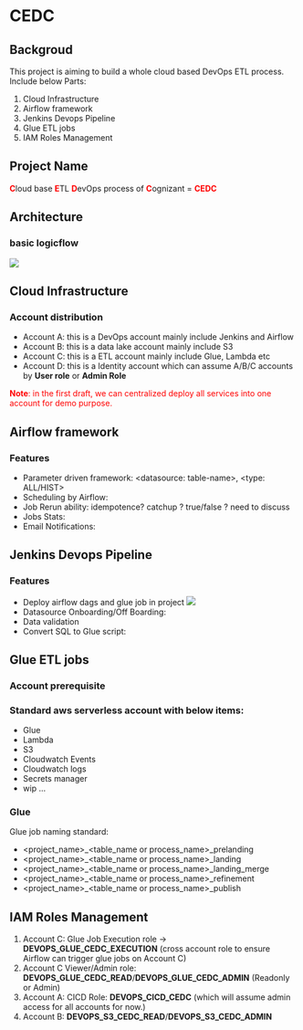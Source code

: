 # CEDC
## Backgroud
This project is aiming to build a whole cloud based DevOps ETL process. Include below Parts:
1. Cloud Infrastructure
2. Airflow framework
3. Jenkins Devops Pipeline
4. Glue ETL jobs
5. IAM Roles Management

## Project Name
<font color=red>**C**</font>loud base <font color=red>**E**</font>TL <font color=red>**D**</font>evOps process of <font color=red>**C**</font>ognizant = <font color=red>**CEDC**</font>

## Architecture
### basic logicflow
![](https://gitee.com/SixGod2019/shared-info/raw/master/github_images/images/basic_logicflow.png)



## Cloud Infrastructure
### Account distribution 
- Account A: this is a DevOps account mainly include Jenkins and Airflow
- Account B: this is a data lake account mainly include S3
- Account C: this is a ETL account mainly include Glue, Lambda etc
- Account D: this is a Identity account which can assume A/B/C accounts by **User role** or **Admin Role**

<font color=red>**Note**: in the first draft, we can centralized deploy all services into one account for demo purpose.</font>


## Airflow framework
### Features
- Parameter driven framework: <datasource: table-name>, <type: ALL/HIST>
- Scheduling by Airflow:
- Job Rerun ability: idempotence? catchup ? true/false ? need to discuss
- Jobs Stats:
- Email Notifications:


## Jenkins Devops Pipeline
### Features
- Deploy airflow dags and glue job in project
  ![](https://gitee.com/SixGod2019/shared-info/raw/master/github_images/images/jenkins_basic_diagram.png)
- Datasource Onboarding/Off Boarding:
- Data validation
- Convert SQL to Glue script: 

## Glue ETL jobs
### Account prerequisite
### Standard aws serverless account with below items:
- Glue
- Lambda
- S3
- Cloudwatch Events
- Cloudwatch logs
- Secrets manager
- wip ...

### Glue
Glue job naming standard: 
- <project_name>_<table_name or process_name>_prelanding
- <project_name>_<table_name or process_name>_landing
- <project_name>_<table_name or process_name>_landing_merge
- <project_name>_<table_name or process_name>_refinement
- <project_name>_<table_name or process_name>_publish




## IAM Roles Management
1. Account C: Glue Job Execution role -> **DEVOPS_GLUE_CEDC_EXECUTION** (cross account role to ensure Airflow can trigger glue jobs on Account C)
2. Account C Viewer/Admin role: **DEVOPS_GLUE_CEDC_READ**/**DEVOPS_GLUE_CEDC_ADMIN** (Readonly or Admin)
3. Account A: CICD Role: **DEVOPS_CICD_CEDC** (which will assume admin access for all accounts for now.)
4. Account B: **DEVOPS_S3_CEDC_READ**/**DEVOPS_S3_CEDC_ADMIN**
